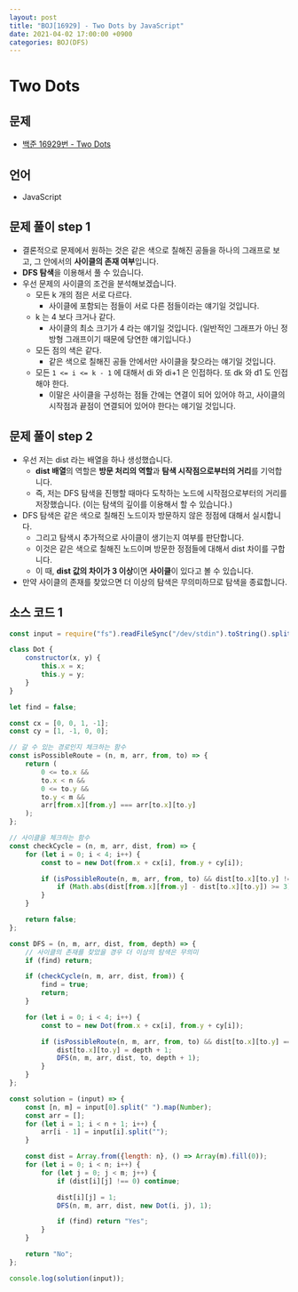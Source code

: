 ```yaml
---
layout: post
title: "BOJ[16929] - Two Dots by JavaScript"
date: 2021-04-02 17:00:00 +0900
categories: BOJ(DFS)
---
```


# Two Dots

## 문제

- [백준 16929번 - Two Dots](https://www.acmicpc.net/problem/16929)

## 언어

- JavaScript

## 문제 풀이 step 1

- 결론적으로 문제에서 원하는 것은 같은 색으로 칠해진 공들을 하나의 그래프로 보고, 그 안에서의 **사이클의 존재 여부**입니다.
- **DFS 탐색**을 이용해서 풀 수 있습니다.
- 우선 문제의 사이클의 조건을 분석해보겠습니다.
  - 모든 k 개의 점은 서로 다르다.
    - 사이클에 포함되는 점들이 서로 다른 점들이라는 얘기일 것입니다.
  - k 는 4 보다 크거나 같다.
    - 사이클의 최소 크기가 4 라는 얘기일 것입니다. (일반적인 그래프가 아닌 정방형 그래프이기 때문에 당연한 얘기입니다.)
  - 모든 점의 색은 같다.
    - 같은 색으로 칠해진 공들 안에서만 사이클을 찾으라는 얘기일 것입니다.
  - 모든 `1 <= i <= k - 1` 에 대해서 di 와 di+1 은 인접하다. 또 dk 와 d1 도 인접해야 한다.
    - 이말은 사이클을 구성하는 점들 간에는 연결이 되어 있어야 하고, 사이클의 시작점과 끝점이 연결되어 있어야 한다는 얘기일 것입니다.

## 문제 풀이 step 2

- 우선 저는 dist 라는 배열을 하나 생성했습니다.
  - **dist 배열**의 역할은 **방문 처리의 역할**과 **탐색 시작점으로부터의 거리**를 기억합니다.
  - 즉, 저는 DFS 탐색을 진행할 때마다 도착하는 노드에 시작점으로부터의 거리를 저장했습니다. (이는 탐색의 깊이를 이용해서 할 수 있습니다.)
- DFS 탐색은 같은 색으로 칠해진 노드이자 방문하지 않은 정점에 대해서 실시합니다.
  - 그리고 탐색시 추가적으로 사이클이 생기는지 여부를 판단합니다.
  - 이것은 같은 색으로 칠해진 노드이며 방문한 정점들에 대해서 dist 차이를 구합니다.
  - 이 때, **dist 값의 차이가 3 이상**이면 **사이클**이 있다고 볼 수 있습니다.
- 만약 사이클의 존재를 찾았으면 더 이상의 탐색은 무의미하므로 탐색을 종료합니다.

## 소스 코드 1

```jsx
const input = require("fs").readFileSync("/dev/stdin").toString().split("\n");

class Dot {
	constructor(x, y) {
		this.x = x;
		this.y = y;
	}
}

let find = false;

const cx = [0, 0, 1, -1];
const cy = [1, -1, 0, 0];

// 갈 수 있는 경로인지 체크하는 함수
const isPossibleRoute = (n, m, arr, from, to) => {
	return (
		0 <= to.x &&
		to.x < n &&
		0 <= to.y &&
		to.y < m &&
		arr[from.x][from.y] === arr[to.x][to.y]
	);
};

// 사이클을 체크하는 함수
const checkCycle = (n, m, arr, dist, from) => {
	for (let i = 0; i < 4; i++) {
		const to = new Dot(from.x + cx[i], from.y + cy[i]);

		if (isPossibleRoute(n, m, arr, from, to) && dist[to.x][to.y] !== 0) {
			if (Math.abs(dist[from.x][from.y] - dist[to.x][to.y]) >= 3) return true;
		}
	}

	return false;
};

const DFS = (n, m, arr, dist, from, depth) => {
	// 사이클의 존재를 찾았을 경우 더 이상의 탐색은 무의미
	if (find) return;

	if (checkCycle(n, m, arr, dist, from)) {
		find = true;
		return;
	}

	for (let i = 0; i < 4; i++) {
		const to = new Dot(from.x + cx[i], from.y + cy[i]);

		if (isPossibleRoute(n, m, arr, from, to) && dist[to.x][to.y] === 0) {
			dist[to.x][to.y] = depth + 1;
			DFS(n, m, arr, dist, to, depth + 1);
		}
	}
};

const solution = (input) => {
	const [n, m] = input[0].split(" ").map(Number);
	const arr = [];
	for (let i = 1; i < n + 1; i++) {
		arr[i - 1] = input[i].split("");
	}

	const dist = Array.from({length: n}, () => Array(m).fill(0));
	for (let i = 0; i < n; i++) {
		for (let j = 0; j < m; j++) {
			if (dist[i][j] !== 0) continue;

			dist[i][j] = 1;
			DFS(n, m, arr, dist, new Dot(i, j), 1);

			if (find) return "Yes";
		}
	}

	return "No";
};

console.log(solution(input));
```
